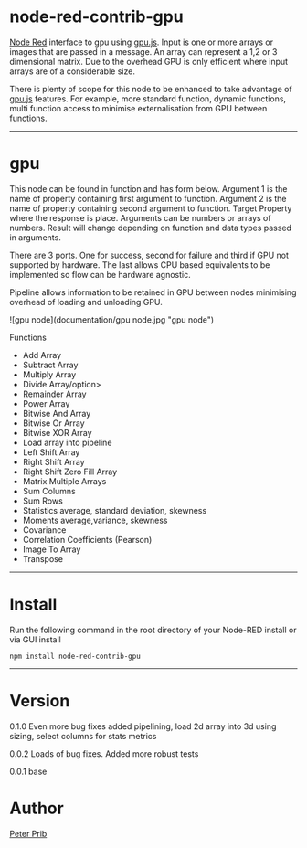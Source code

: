 # node-red-contrib-gpu

[Node Red][1] interface to gpu using [gpu.js][4].
Input is one or more arrays or images that are passed in a message.
An array can represent a 1,2 or 3 dimensional matrix.
Due to the overhead GPU is only efficient where input arrays are of a considerable size.

There is plenty of scope for this node to be enhanced to take advantage of [gpu.js][4] features.
For example, more standard function, dynamic functions, multi function access to minimise externalisation from GPU between functions.

------------------------------------------------------------

# gpu

This node can be found in function and has form below.
Argument 1 is the name of property containing first argument to function.
Argument 2 is the name of property containing second argument to function.
Target Property where the response is place.
Arguments can be numbers or arrays of numbers.
Result will change depending on function and data types passed in arguments.

There are 3 ports. One for success, second for failure and third if GPU not supported by hardware.
The last allows CPU based equivalents to be implemented so flow can be hardware agnostic.

Pipeline allows information to be retained in GPU between nodes minimising overhead of loading and unloading GPU.

![gpu node](documentation/gpu node.jpg "gpu node") 

Functions
* Add Array
* Subtract Array
* Multiply Array
* Divide Array/option>
* Remainder Array
* Power Array
* Bitwise And Array
* Bitwise Or Array
* Bitwise XOR Array
* Load array into pipeline
* Left Shift Array
* Right Shift Array
* Right Shift Zero Fill Array
* Matrix Multiple Arrays
* Sum Columns
* Sum Rows
* Statistics average, standard deviation, skewness
* Moments average,variance, skewness
* Covariance 
* Correlation Coefficients (Pearson)
* Image To Array
* Transpose

------------------------------------------------------------

# Install

Run the following command in the root directory of your Node-RED install or via GUI install

	npm install node-red-contrib-gpu

------------------------------------------------------------

# Version

0.1.0 Even more bug fixes added pipelining, load 2d array into 3d using sizing, select columns for stats metrics

0.0.2 Loads of bug fixes.  Added more robust tests

0.0.1 base

# Author

[Peter Prib][3]

[1]: http://nodered.org "node-red home page"

[2]: https://www.npmjs.com/package/node-red-contrib-gpu "source code"

[3]: https://github.com/peterprib "base github"

[4]: https://github.com/gpujs/gpu.js "gpu.js"